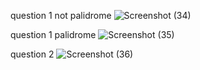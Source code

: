 question 1 not palidrome
![Screenshot (34)](https://github.com/krimisha-bhanderi/PR.6---filamen/assets/131655711/e86efe22-29e8-4949-b76c-19ed5b314d29)


question 1 palidrome
![Screenshot (35)](https://github.com/krimisha-bhanderi/PR.6---filamen/assets/131655711/cb6c1cb9-3d55-41de-97a2-3f64f7e99713)


question 2
![Screenshot (36)](https://github.com/krimisha-bhanderi/PR.6---filamen/assets/131655711/f0017385-0c85-405c-907e-cebbd6fe3e3e)
